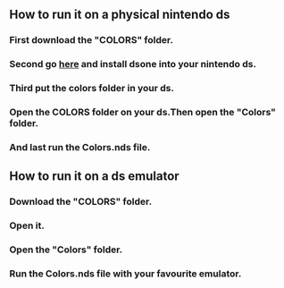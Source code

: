 ## How to run it on a physical nintendo ds

<h3>First download the "COLORS" folder.</h3>
<h3>Second go <a href="https://github.com/Sanrax/DSOneManual" target="_blank">here</a> and install dsone into your nintendo ds.</h3>
<h3>Third put the colors folder in your ds.</h3>
<h3>Open the COLORS folder on your ds.Then open the "Colors" folder.</h3>
<h3>And last run the Colors.nds file.</h3>

## How to run it on a ds emulator

<h3>Download the "COLORS" folder.</h3>
<h3>Open it.</h3>
<h3>Open the "Colors" folder.</h3>
<h3>Run the Colors.nds file with your favourite emulator.</h3>

